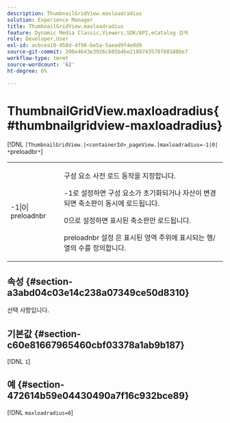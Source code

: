```yaml
---
description: ThumbnailGridView.maxloadradius
solution: Experience Manager
title: ThumbnailGridView.maxloadradius
feature: Dynamic Media Classic,Viewers,SDK/API,eCatalog 검색
role: Developer,User
exl-id: acbcea10-950d-4f98-be5a-5aead9f4e0d9
source-git-commit: 206e4643e3926cb85b4be2189743578f88180be7
workflow-type: tm+mt
source-wordcount: '62'
ht-degree: 6%

---
```


# ThumbnailGridView.maxloadradius{#thumbnailgridview-maxloadradius}

[!DNL `[ThumbnailGridView.|<containerId>_pageView.]maxloadradius=-1|0| *`preloadbr`*`]

<table id="table_D29F1F6A8EC74F42A254C823435F9493"> 
 <tbody> 
  <tr> 
   <td colname="col1"> <p><span class="codeph">-1|0|<span class="varname"> preloadnbr</span></span> </p> </td> 
   <td colname="col2"> <p>구성 요소 사전 로드 동작을 지정합니다. </p> <p><span class="codeph"> -1</span>로 설정하면 구성 요소가 초기화되거나 자산이 변경되면 축소판이 동시에 로드됩니다. </p> <p><span class="codeph"> 0</span>으로 설정하면 표시된 축소판만 로드됩니다. </p> <p><span class="codeph"><span class="varname"> preloadnbr</span></span> 설정 은 표시된 영역 주위에 표시되는 행/열의 수를 정의합니다. </p> </td> 
  </tr> 
 </tbody> 
</table>

## 속성 {#section-a3abd04c03e14c238a07349ce50d8310}

선택 사항입니다.

## 기본값 {#section-c60e81667965460cbf03378a1ab9b187}

[!DNL `1`]

## 예 {#section-472614b59e04430490a7f16c932bce89}

[!DNL `maxloadradius=0`]

